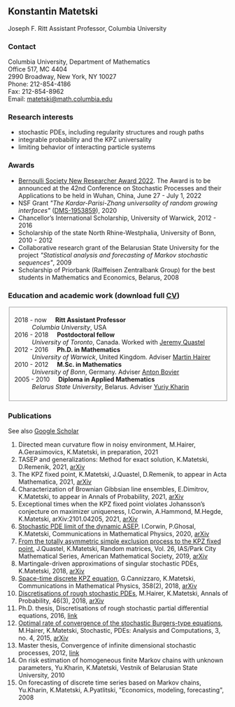 ## Konstantin Matetski

Joseph F. Ritt Assistant Professor, Columbia University

### Contact

Columbia University, Department of Mathematics <br/>
Office 517, MC 4404 <br/>
2990 Broadway, New York, NY 10027 <br/>
Phone: 212-854-4186 <br/>
Fax: 212-854-8962 <br/>
Email: <matetski@math.columbia.edu>

### Research interests

- stochastic PDEs, including regularity structures and rough paths
- integrable probability and the KPZ universality
- limiting behavior of interacting particle systems

### Awards
- [Bernoulli Society New Researcher Award 2022](http://www.bernoulli-society.org/news/37-general-announcement/324-bernoulli-society-new-researcher-award-2023). The Award is to be announced at the 42nd Conference on Stochastic Processes and their Applications to be held in Wuhan, China, June 27 - July 1, 2022
- NSF Grant _"The Kardar-Parisi-Zhang universality of random growing interfaces"_ ([DMS-1953859](https://www.nsf.gov/awardsearch/showAward?AWD_ID=1953859&HistoricalAwards=false)), 2020
- Chancellor’s International Scholarship, University of Warwick, 2012 - 2016
- Scholarship of the state North Rhine-Westphalia, University of Bonn, 2010 - 2012
- Collaborative research grant of the Belarusian State University for the project _"Statistical analysis and forecasting
of Markov stochastic sequences"_, 2009
- Scholarship of Priorbank (Raiffeisen Zentralbank Group) for the best students in Mathematics and Economics, Belarus, 2008

### Education and academic work (download full <a href="/Matetski_CV.pdf">CV</a>)

<fieldset>
	<dl>
		<dt>2018 - now &nbsp;&nbsp;&nbsp; <strong>Ritt Assistant Professor</strong></dt>
			<dd> <em>Columbia University</em>, USA </dd>
		<dt>2016 - 2018 &nbsp;&nbsp;&nbsp; <strong>Postdoctoral fellow</strong></dt>
			<dd><em>University of Toronto</em>, Canada. Worked with <a href="http://www.math.toronto.edu/quastel/">Jeremy Quastel</a></dd>
		<dt>2012 - 2016 &nbsp;&nbsp;&nbsp; <strong>Ph.D. in Mathematics</strong></dt>
			<dd><em>University of Warwick</em>, United Kingdom. Adviser <a href="http://www.hairer.org">Martin Hairer</a></dd>
		<dt>2010 - 2012 &nbsp;&nbsp;&nbsp; <strong>M.Sc. in Mathematics</strong></dt>
			<dd><em>University of Bonn</em>, Germany. Adviser <a href="https://wt.iam.uni-bonn.de/bovier/home/">Anton Bovier</a></dd>
		<dt>2005 - 2010 &nbsp;&nbsp;&nbsp; <strong>Diploma in Applied Mathematics</strong></dt>
			<dd><em>Belarus State University</em>, Belarus. Adviser <a href="http://apmi.bsu.by/en/staff/yuriy-kharin.html">Yuriy Kharin</a></dd>
	</dl>
</fieldset>

### Publications

See also [Google Scholar](https://scholar.google.com/citations?user=P5-kSI4AAAAJ&hl=en)

1. Directed mean curvature flow in noisy environment, M.Hairer, A.Gerasimovics, K.Matetski, in preparation, 2021
1. TASEP and generalizations: Method for exact solution, K.Matetski, D.Remenik, 2021, [arXiv](https://arxiv.org/abs/2107.07984)
1. The KPZ fixed point, K.Matetski, J.Quastel, D.Remenik, to appear in Acta Mathematica, 2021, [arXiv](https://arxiv.org/abs/1701.00018)
1. Characterization of Brownian Gibbsian line ensembles, E.Dimitrov, K.Matetski, to appear in Annals
of Probability, 2021, [arXiv](https://arxiv.org/abs/2002.00684)
1. Exceptional times when the KPZ fixed point violates Johansson’s conjecture on maximizer uniqueness,
I.Corwin, A.Hammond, M.Hegde, K.Matetski, arXiv:2101.04205, 2021, [arXiv](https://arxiv.org/abs/2101.04205)
1. [Stochastic PDE limit of the dynamic ASEP](https://link.springer.com/article/10.1007%2Fs00220-020-03905-y), I.Corwin, P.Ghosal, K.Matetski, Communications in
Mathematical Physics, 2020, [arXiv](https://arxiv.org/abs/1906.04069)
1. [From the totally asymmetric simple exclusion process to the KPZ fixed point](https://bookstore-ams-org.ezproxy.cul.columbia.edu/pcms-26/), J.Quastel, K.Matetski,
Random matrices, Vol. 26, IAS/Park City Mathematical Series, American Mathematical Society,
2019, [arXiv](https://arxiv.org/abs/1710.02635)
1. Martingale-driven approximations of singular stochastic PDEs, K.Matetski, 2018, [arXiv](arXiv:1808.09429)
1. [Space-time discrete KPZ equation](https://link.springer.com/article/10.1007/s00220-018-3089-9), G.Cannizzaro, K.Matetski, Communications in Mathematical
Physics, 358(2), 2018, [arXiv](https://arxiv.org/abs/1611.09719)
1. [Discretisations of rough stochastic PDEs](https://projecteuclid.org/journals/annals-of-probability/volume-46/issue-3/Discretisations-of-rough-stochastic-PDEs/10.1214/17-AOP1212.full), M.Hairer, K.Matetski, Annals of Probability, 46(3), 2018, [arXiv](https://arxiv.org/abs/1511.06937)
1. Ph.D. thesis, Discretisations of rough stochastic partial differential equations, 2016, [link](http://wrap.warwick.ac.uk/81460/)
1. [Optimal rate of convergence of the stochastic Burgers-type equations](https://link.springer.com/article/10.1007%2Fs40072-015-0067-5), M.Hairer, K.Matetski, Stochastic, PDEs: Analysis and Computations, 3, no. 4, 2015, [arXiv](https://arxiv.org/abs/1504.05134)
1. Master thesis, Convergence of infinite dimensional stochastic processes, 2012, [link](https://bonnus.ulb.uni-bonn.de/SummonRecord/FETCH-bonn_catalog_36708172)
1. On risk estimation of homogeneous finite Markov chains with unknown parameters, Yu.Kharin, K.Matetski, Vestnik of Belarusian State University, 2010
1. On forecasting of discrete time series based on Markov chains, Yu.Kharin, K.Matetski, A.Pyatlitski, "Economics, modeling, forecasting", 2008
